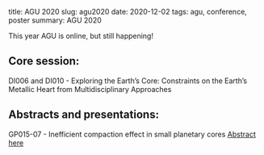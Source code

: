 title: AGU 2020
slug: agu2020
date: 2020-12-02
tags: agu, conference, poster
summary: AGU 2020

This year AGU is online, but still happening! 

## Core session: 

DI006 and DI010 - Exploring the Earth’s Core: Constraints on the Earth’s Metallic Heart from Multidisciplinary Approaches

## Abstracts and presentations: 

GP015-07 - Inefficient compaction effect in small planetary cores  [Abstract here](https://agu.confex.com/agu/fm20/meetingapp.cgi/Paper/724572)